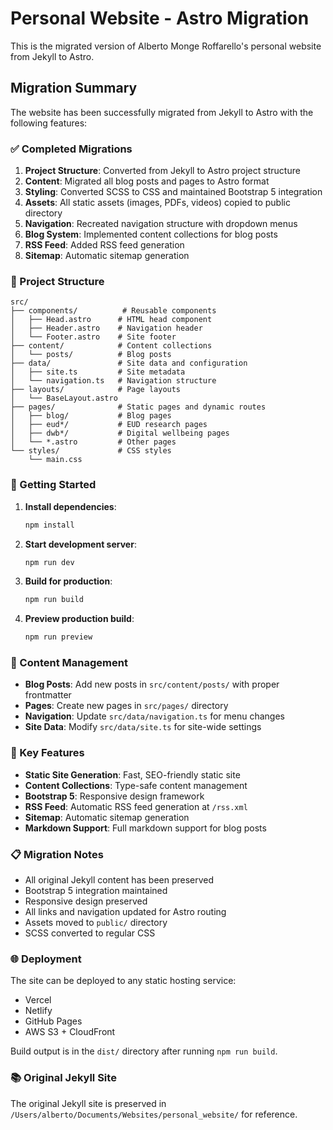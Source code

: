 # Personal Website - Astro Migration

This is the migrated version of Alberto Monge Roffarello's personal website from Jekyll to Astro.

## Migration Summary

The website has been successfully migrated from Jekyll to Astro with the following features:

### ✅ Completed Migrations

1. **Project Structure**: Converted from Jekyll to Astro project structure
2. **Content**: Migrated all blog posts and pages to Astro format
3. **Styling**: Converted SCSS to CSS and maintained Bootstrap 5 integration
4. **Assets**: All static assets (images, PDFs, videos) copied to public directory
5. **Navigation**: Recreated navigation structure with dropdown menus
6. **Blog System**: Implemented content collections for blog posts
7. **RSS Feed**: Added RSS feed generation
8. **Sitemap**: Automatic sitemap generation

### 📁 Project Structure

```
src/
├── components/          # Reusable components
│   ├── Head.astro      # HTML head component
│   ├── Header.astro    # Navigation header
│   └── Footer.astro    # Site footer
├── content/            # Content collections
│   └── posts/          # Blog posts
├── data/               # Site data and configuration
│   ├── site.ts         # Site metadata
│   └── navigation.ts   # Navigation structure
├── layouts/            # Page layouts
│   └── BaseLayout.astro
├── pages/              # Static pages and dynamic routes
│   ├── blog/           # Blog pages
│   ├── eud*/           # EUD research pages
│   ├── dwb*/           # Digital wellbeing pages
│   └── *.astro         # Other pages
└── styles/             # CSS styles
    └── main.css
```

### 🚀 Getting Started

1. **Install dependencies**:
   ```bash
   npm install
   ```

2. **Start development server**:
   ```bash
   npm run dev
   ```

3. **Build for production**:
   ```bash
   npm run build
   ```

4. **Preview production build**:
   ```bash
   npm run preview
   ```

### 📝 Content Management

- **Blog Posts**: Add new posts in `src/content/posts/` with proper frontmatter
- **Pages**: Create new pages in `src/pages/` directory
- **Navigation**: Update `src/data/navigation.ts` for menu changes
- **Site Data**: Modify `src/data/site.ts` for site-wide settings

### 🔧 Key Features

- **Static Site Generation**: Fast, SEO-friendly static site
- **Content Collections**: Type-safe content management
- **Bootstrap 5**: Responsive design framework
- **RSS Feed**: Automatic RSS feed generation at `/rss.xml`
- **Sitemap**: Automatic sitemap generation
- **Markdown Support**: Full markdown support for blog posts

### 📋 Migration Notes

- All original Jekyll content has been preserved
- Bootstrap 5 integration maintained
- Responsive design preserved
- All links and navigation updated for Astro routing
- Assets moved to `public/` directory
- SCSS converted to regular CSS

### 🌐 Deployment

The site can be deployed to any static hosting service:
- Vercel
- Netlify
- GitHub Pages
- AWS S3 + CloudFront

Build output is in the `dist/` directory after running `npm run build`.

### 📚 Original Jekyll Site

The original Jekyll site is preserved in `/Users/alberto/Documents/Websites/personal_website/` for reference.
